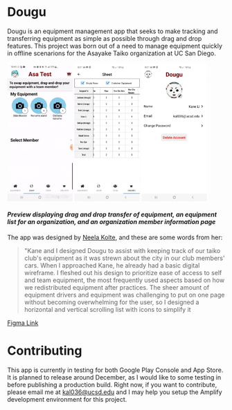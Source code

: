 # Dougu

Dougu is an equipment management app that seeks to make tracking and transferring equipment as simple as possible through drag and drop features. This project was born out of a need to manage equipment quickly in offline scenarions for the Asayake Taiko organization at UC San Diego.

<span >
  <img src="./documents/readme/douguswapgif.gif" width="30%" height="50%" />
  <img src="./documents/readme/equipmentSheet.jpg" width="30%" height="50%" />
  <img src="./documents/readme/profileScreen.jpg" width="30%" height="50%" />
</span>
  
#### *Preview displaying drag and drop transfer of equipment, an equipment list for an organization, and an organization member information page*

The app was designed by [Neela Kolte](https://www.behance.net/neelakolte), and these are some words from her:

> "Kane and I designed Dougu to assist with keeping track of our taiko club's equipment as it was strewn about the city in our club members' cars. When I approached Kane, he already had a basic digital wireframe. I fleshed out his design to prioritize ease of access to self and team equipment, the most frequently used aspects based on how we redistributed equipment after practices. The sheer amount of equipment drivers and equipment was challenging to put on one page without becoming overwhelming for the user, so I designed a horizontal and vertical scrolling list with icons to simplify it

[Figma Link](https://www.figma.com/design/oueylwCfjtJhR9WHHlBp3d/Untitled?node-id=0-1&t=kpmzdnMqWr8Gefp4-1)

# Contributing

This app is currently in testing for both Google Play Console and App Store. It is planned to release around December, as I would like to some testing in before publishing a production build. Right now, if you want to contribute, please email me at [kal036@ucsd.edu](kal036@ucsd.edu) and I may help you setup the Amplify development environment for this project.
